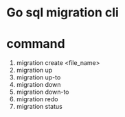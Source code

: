 # Go sql migration cli

# command
1. migration create <file_name>
2. migration up
3. migration up-to <version>
4. migration down
5. migration down-to <version>
6. migration redo
7. migration status
